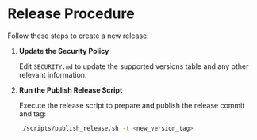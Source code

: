 # Release Procedure

Follow these steps to create a new release:

1. **Update the Security Policy**

    Edit `SECURITY.md` to update the supported versions table and any other relevant information.

2. **Run the Publish Release Script**

    Execute the release script to prepare and publish the release commit and tag:

    ```bash
    ./scripts/publish_release.sh -t <new_version_tag>
    ```
